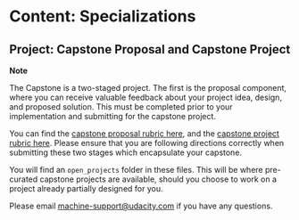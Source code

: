 # Content: Specializations
## Project: Capstone Proposal and Capstone Project

**Note**

The Capstone is a two-staged project. The first is the proposal component, where you can receive valuable feedback about your project idea, design, and proposed solution. This must be completed prior to your implementation and submitting for the capstone project. 

You can find the [capstone proposal rubric here](https://review.udacity.com/#!/rubrics/410/view), and the [capstone project rubric here](https://review.udacity.com/#!/rubrics/410/view). Please ensure that you are following directions correctly when submitting these two stages which encapsulate your capstone.

You will find an `open_projects` folder in these files. This will be where pre-curated capstone projects are available, should you choose to work on a project already partially designed for you. 

Please email [machine-support@udacity.com](mailto:machine-support@udacity.com) if you have any questions.